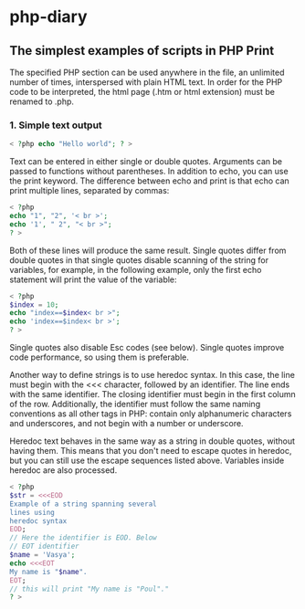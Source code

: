 # php-diary

## The simplest examples of scripts in PHP Print

The specified PHP section can be used anywhere in the file, an unlimited number of times, interspersed with plain HTML text. In order for the PHP code to be interpreted, the html page (.htm or html extension) must be renamed to .php.

### 1. Simple text output
```php
< ?php echo "Hello world"; ? >
```
Text can be entered in either single or double quotes. Arguments can be passed to functions without parentheses. In addition to echo, you can use the print keyword. The difference between echo and print is that echo can print multiple lines, separated by commas:
```php
< ?php
echo "1", "2", '< br >';
echo '1', " 2", "< br >";
? >
```
Both of these lines will produce the same result. Single quotes differ from double quotes in that single quotes disable scanning of the string for variables, for example, in the following example, only the first echo statement will print the value of the variable:
```php
< ?php
$index = 10;
echo "index==$index< br >";
echo 'index==$index< br >';
? >
```

Single quotes also disable Esc codes (see below). Single quotes improve code performance, so using them is preferable.

Another way to define strings is to use heredoc syntax. In this case, the line must begin with the <<< character, followed by an identifier. The line ends with the same identifier. The closing identifier must begin in the first column of the row. Additionally, the identifier must follow the same naming conventions as all other tags in PHP: contain only alphanumeric characters and underscores, and not begin with a number or underscore.

Heredoc text behaves in the same way as a string in double quotes, without having them. This means that you don't need to escape quotes in heredoc, but you can still use the escape sequences listed above. Variables inside heredoc are also processed.
```php
< ?php
$str = <<<EOD
Example of a string spanning several
lines using
heredoc syntax
EOD;
// Here the identifier is EOD. Below
// EOT identifier
$name = 'Vasya';
echo <<<EOT
My name is "$name".
EOT;
// this will print "My name is "Poul"."
? >
```
